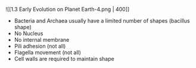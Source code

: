 
![[1.3 Early Evolution on Planet Earth-4.png | 400]]
- Bacteria and Archaea usually have a limited number of shapes (bacillus shape)
- No Nucleus
- No internal membrane
- Pili adhesion (not all)
- Flagella movement (not all)
- Cell walls are required to maintain shape
